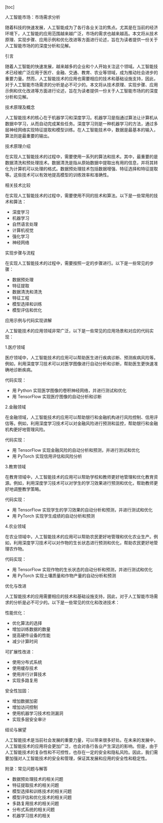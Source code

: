 
[toc]                    
                
                
人工智能市场：市场需求分析

随着科技的快速发展，人工智能成为了各行各业关注的焦点。尤其是在当前的经济环境下，人工智能的应用范围越来越广泛，市场的需求也越来越高。本文将从技术原理、实现步骤、应用示例和优化改进等方面进行论述，旨在为读者提供一份关于人工智能市场的的深度分析和见解。

引言

随着人工智能的快速发展，越来越多的企业和个人开始关注这个领域。人工智能技术已经被广泛应用于医疗、金融、交通、教育、农业等领域，成为推动社会进步的重要力量。然而，人工智能技术的应用也需要相应的技术和基础设施支持，因此，对于人工智能市场需求的分析是必不可少的。本文将从技术原理、实现步骤、应用示例和优化改进等方面进行论述，旨在为读者提供一份关于人工智能市场的的深度分析和见解。

技术原理及概念

人工智能技术的核心在于机器学习和深度学习。机器学习是指通过算法让计算机从数据中学习，从而自动完成某些任务。深度学习则是一种机器学习的方法，通过多层神经网络实现特征提取和模型训练。在人工智能技术中，数据是最基本的输入，算法则是最重要的输出。

技术原理介绍

在实现人工智能技术的过程中，需要使用一系列的算法和技术。其中，最重要的是数据清洗和预处理技术。数据清洗是指从原始数据中提取出有用的信息，并将其转化为计算机可以处理的格式。数据预处理技术包括数据增强、特征选择和特征提取等。这些技术可以有效地提高模型的训练效率和准确性。

相关技术比较

在实现人工智能技术的过程中，需要使用不同的技术和算法。以下是一些常用的技术和算法：

- 深度学习
- 机器学习
- 自然语言处理
- 计算机视觉
- 强化学习
- 神经网络

实现步骤与流程

在实现人工智能技术的过程中，需要按照一定的步骤进行。以下是一些常见的步骤：

- 数据预处理
- 特征提取
- 数据清洗和清洗
- 特征工程
- 模型选择和训练
- 模型评估和优化

应用示例与代码实现讲解

人工智能技术的应用领域非常广泛，以下是一些常见的应用场景和对应的代码实现：

1.医疗领域

医疗领域中，人工智能技术的应用可以帮助医生进行疾病诊断、预测疾病风险等。例如，利用深度学习技术可以对医学图像进行自动分析和诊断，帮助医生更快速准确地诊断疾病。

代码实现：

- 用 Python 实现医学图像的卷积神经网络，并进行测试和优化
- 用 TensorFlow 实现医疗图像的自动分析和诊断

2.金融领域

在金融领域，人工智能技术的应用可以帮助银行和金融机构进行风险控制、信用评估等。例如，利用深度学习技术可以对金融风险进行预测和监控，帮助银行和金融机构更好地管理风险。

代码实现：

- 用 TensorFlow 实现金融风险的自动分析和预测，并进行测试和优化
- 用 PyTorch 实现信用评估和风险分析

3.教育领域

在教育领域中，人工智能技术的应用可以帮助学校和教师更好地管理和优化教育资源。例如，利用深度学习技术可以对学生的学习效果进行预测和优化，帮助教师更好地调整教学策略。

代码实现：

- 用 TensorFlow 实现学生的学习效果的自动分析和预测，并进行测试和优化
- 用 PyTorch 实现学生成绩的自动分析和预测

4.农业领域

在农业领域中，人工智能技术的应用可以帮助农民更好地管理和优化农业生产。例如，利用深度学习技术可以对作物的生长状态进行预测和优化，帮助农民更好地管理农作物。

代码实现：

- 用 TensorFlow 实现作物的生长状态的自动分析和预测，并进行测试和优化
- 用 PyTorch 实现土壤质量和作物产量的自动分析和预测

优化与改进

人工智能技术的应用需要相应的技术和基础设施支持，因此，对于人工智能市场需求的分析是必不可少的。以下是一些常见的优化和改进技术：

性能优化：

- 优化算法的选择
- 增加训练数据的数量
- 提高硬件设备的性能
- 减少计算时间

可扩展性改进：

- 使用分布式系统
- 使用缓存技术
- 使用并行计算技术
- 实现多路复用

安全性加固：

- 增加数据加密
- 增加访问控制
- 使用机器学习技术检测漏洞
- 实现多层安全审计

结论与展望

人工智能技术是当前社会发展的重要力量，可以带来很多好处。在未来的发展中，人工智能技术的应用将会更加广泛，也会对各行各业产生深远的影响。但是，由于人工智能技术的复杂性和不可控性，也存在一定的安全和隐私风险。因此，我们需要加强对人工智能技术的安全和管理，保证其发展和应用的安全性和稳定性。



附录：常见问题与解答

- 数据预处理技术的相关问题
- 特征提取技术的相关问题
- 模型选择和训练技术的相关问题
- 模型评估和优化技术的相关问题
- 多路复用技术的相关问题
- 分布式系统的相关问题
- 机器学习技术的相关

